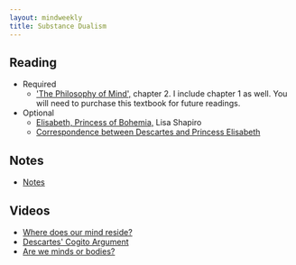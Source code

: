 ```yaml
---
layout: mindweekly
title: Substance Dualism
---
```


## Reading

+ Required
	+ ['The Philosophy of Mind',](/self/introduction/kim1and2.pdf) chapter 2. I include chapter 1 as well. You will need to purchase this textbook for future readings. 
+ Optional
	+ [Elisabeth, Princess of Bohemia,](https://plato.stanford.edu/entries/elisabeth-bohemia/) Lisa Shapiro
	+ [Correspondence between Descartes and Princess Elisabeth](http://www.earlymoderntexts.com/assets/pdfs/descartes1643.pdf)

## Notes
+ [Notes](notes)

## Videos

+ [Where does our mind reside?](https://www.youtube.com/watch?v=3SJROTXnmus)
+ [Descartes' Cogito Argument](https://www.youtube.com/watch?v=7iGjiSbEp9c)
+ [Are we minds or bodies?](https://www.youtube.com/watch?v=AMTMtWHclKo)

